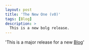 ```yaml
---
layout: post
title: 'The New One (v0)'
tags: [Blog]
description: >
  This is a new bolg release.
---
```


'This is a major release for a new [Blog](https://ooioo.co/tag/blog)'
